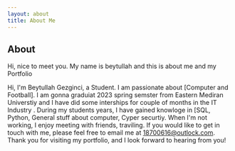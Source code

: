 ```yaml
---
layout: about
title: About Me
---
```


## About

Hi, nice to meet you. My name is beytullah and this is about me and my Portfolio


Hi, I'm Beytullah Gezginci, a Student. I am passionate about [Computer and Football].
I am gonna graduiat  2023 spring semster from Eastern Mediran Universtiy and I have did some interships for couple of months  in the IT Industry . During my students years, I have gained  knowloge in [SQL, Python, General stuff about computer, Cyper securtiy.
When I'm not working, I enjoy meeting with friends, traviling.
If you would like to get in touch with me, please feel free to email me at 18700616@outlock.com.
Thank you for visiting my portfolio, and I look forward to hearing from you!
